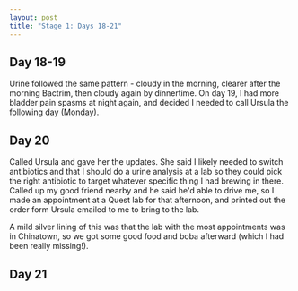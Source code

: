 ```yaml
---
layout: post
title: "Stage 1: Days 18-21"
---
```


## Day 18-19

Urine followed the same pattern - cloudy in the morning, clearer after the morning Bactrim, then cloudy again by dinnertime. On day 19, I had more bladder pain spasms at night again, and decided I needed to call Ursula the following day (Monday).

## Day 20

Called Ursula and gave her the updates. She said I likely needed to switch antibiotics and that I should do a urine analysis at a lab so they could pick the right antibiotic to target whatever specific thing I had brewing in there. Called up my good friend nearby and he said he'd able to drive me, so I made an appointment at a Quest lab for that afternoon, and printed out the order form Ursula emailed to me to bring to the lab.

A mild silver lining of this was that the lab with the most appointments was in Chinatown, so we got some good food and boba afterward (which I had been really missing!).

## Day 21

